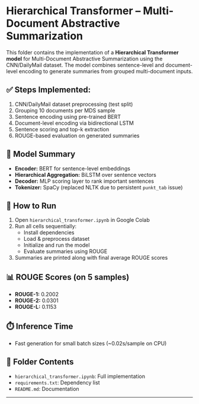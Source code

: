 # Hierarchical Transformer – Multi-Document Abstractive Summarization

This folder contains the implementation of a **Hierarchical Transformer model** for Multi-Document Abstractive Summarization using the CNN/DailyMail dataset. The model combines sentence-level and document-level encoding to generate summaries from grouped multi-document inputs.

## ✅ Steps Implemented:
1. CNN/DailyMail dataset preprocessing (test split)
2. Grouping 10 documents per MDS sample
3. Sentence encoding using pre-trained BERT
4. Document-level encoding via bidirectional LSTM
5. Sentence scoring and top-k extraction
6. ROUGE-based evaluation on generated summaries

## 🧠 Model Summary
- **Encoder:** BERT for sentence-level embeddings
- **Hierarchical Aggregation:** BiLSTM over sentence vectors
- **Decoder:** MLP scoring layer to rank important sentences
- **Tokenizer:** SpaCy (replaced NLTK due to persistent `punkt_tab` issue)

## 🔁 How to Run
1. Open `hierarchical_transformer.ipynb` in Google Colab
2. Run all cells sequentially:
   - Install dependencies
   - Load & preprocess dataset
   - Initialize and run the model
   - Evaluate summaries using ROUGE
3. Summaries are printed along with final average ROUGE scores

## 📊 ROUGE Scores (on 5 samples)
- **ROUGE-1:** 0.2002
- **ROUGE-2:** 0.0301
- **ROUGE-L:** 0.1153

## ⏱️ Inference Time
- Fast generation for small batch sizes (~0.02s/sample on CPU)

## 📁 Folder Contents
- `hierarchical_transformer.ipynb`: Full implementation
- `requirements.txt`: Dependency list
- `README.md`: Documentation

---
